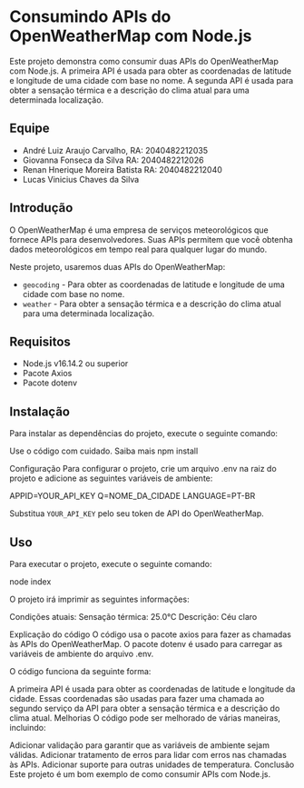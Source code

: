 # Consumindo APIs do OpenWeatherMap com Node.js

Este projeto demonstra como consumir duas APIs do OpenWeatherMap com Node.js. A primeira API é usada para obter as coordenadas de latitude e longitude de uma cidade com base no nome. A segunda API é usada para obter a sensação térmica e a descrição do clima atual para uma determinada localização.

## Equipe

* André Luiz Araujo Carvalho, RA: 2040482212035
* Giovanna Fonseca da Silva  RA: 2040482212026
* Renan Hnerique Moreira Batista  RA: 2040482212040
* Lucas Vinicius Chaves da Silva

## Introdução

O OpenWeatherMap é uma empresa de serviços meteorológicos que fornece APIs para desenvolvedores. Suas APIs permitem que você obtenha dados meteorológicos em tempo real para qualquer lugar do mundo.

Neste projeto, usaremos duas APIs do OpenWeatherMap:

* `geocoding` - Para obter as coordenadas de latitude e longitude de uma cidade com base no nome.
* `weather` - Para obter a sensação térmica e a descrição do clima atual para uma determinada localização.

## Requisitos

* Node.js v16.14.2 ou superior
* Pacote Axios
* Pacote dotenv

## Instalação

Para instalar as dependências do projeto, execute o seguinte comando:

Use o código com cuidado. Saiba mais
npm install

Configuração
Para configurar o projeto, crie um arquivo .env na raiz do projeto e adicione as seguintes variáveis de ambiente:

APPID=YOUR_API_KEY
Q=NOME_DA_CIDADE
LANGUAGE=PT-BR


Substitua `YOUR_API_KEY` pelo seu token de API do OpenWeatherMap.

## Uso

Para executar o projeto, execute o seguinte comando:

node index


O projeto irá imprimir as seguintes informações:

Condições atuais:
Sensação térmica: 25.0°C
Descrição: Céu claro

Explicação do código
O código usa o pacote axios para fazer as chamadas às APIs do OpenWeatherMap. O pacote dotenv é usado para carregar as variáveis de ambiente do arquivo .env.

O código funciona da seguinte forma:

A primeira API é usada para obter as coordenadas de latitude e longitude da cidade.
Essas coordenadas são usadas para fazer uma chamada ao segundo serviço da API para obter a sensação térmica e a descrição do clima atual.
Melhorias
O código pode ser melhorado de várias maneiras, incluindo:

Adicionar validação para garantir que as variáveis de ambiente sejam válidas.
Adicionar tratamento de erros para lidar com erros nas chamadas às APIs.
Adicionar suporte para outras unidades de temperatura.
Conclusão
Este projeto é um bom exemplo de como consumir APIs com Node.js.
